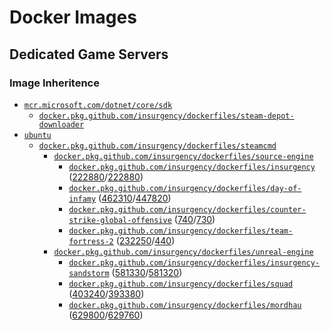 # Docker Images

## Dedicated Game Servers

### Image Inheritence

- [`mcr.microsoft.com/dotnet/core/sdk`](#)
	- [`docker.pkg.github.com/insurgency/dockerfiles/steam-depot-downloader`](#)
- [`ubuntu`](https://hub.docker.com/_/ubuntu)
	- [`docker.pkg.github.com/insurgency/dockerfiles/steamcmd`](#)
		- [`docker.pkg.github.com/insurgency/dockerfiles/source-engine`](#)
			- [`docker.pkg.github.com/insurgency/dockerfiles/insurgency`](#) ([222880](https://steamdb.info/app/237410/)/[222880](https://steamdb.info/app/222880/))
			- [`docker.pkg.github.com/insurgency/dockerfiles/day-of-infamy`](#) ([462310](https://steamdb.info/app/462310/)/[447820](https://steamdb.info/app/447820/))
			- [`docker.pkg.github.com/insurgency/dockerfiles/counter-strike-global-offensive`](#) ([740](https://steamdb.info/app/740/)/[730](https://steamdb.info/app/730/))
			- [`docker.pkg.github.com/insurgency/dockerfiles/team-fortress-2`](#) ([232250](https://steamdb.info/app/232250/)/[440](https://steamdb.info/app/440/))
		- [`docker.pkg.github.com/insurgency/dockerfiles/unreal-engine`](#)
			- [`docker.pkg.github.com/insurgency/dockerfiles/insurgency-sandstorm`](#) ([581330](https://steamdb.info/app/581330/)/[581320](https://steamdb.info/app/581320/))
			- [`docker.pkg.github.com/insurgency/dockerfiles/squad`](#) ([403240](https://steamdb.info/app/403240/)/[393380](https://steamdb.info/app/393380/))
			- [`docker.pkg.github.com/insurgency/dockerfiles/mordhau`](#) ([629800](https://steamdb.info/app/629800/)/[629760](https://steamdb.info/app/629760/))

